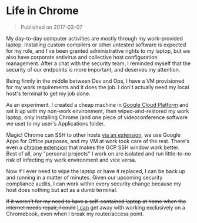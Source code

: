 # Life in Chrome

>Published on 2017-03-07

My day-to-day computer activities are mostly through my work-provided laptop.
Installing custom compilers or other untested software is expected for my role,
and I've been granted administrative rights to my laptop, but we also have
corporate antivirus and collective host configuration management. After a chat
with the security team, I reminded myself that the security of our endpoints is
more important, and deserves my attention.

Being firmly in the middle between Dev and Ops, I have a VM provisioned for my
work requirements and it does the job. I don't actually need my local host's
terminal to get my job done.

As an experiment, I created a cheap machine in [Google Cloud Platform][1] and
set it up with my non-work environment, then wiped-and-restored my work laptop,
only installing Chrome (and one piece of videoconference software we use) to my
user's Applications folder.

Magic! Chrome can SSH to other hosts [via an extension][2], we use Google Apps
for Office purposes, and my VM at work took care of the rest. There's even a
[chrome extension][3] that makes the GCP SSH window work better. Best of all,
any "personal projects" I work on are isolated and run little-to-no risk of
infecting my work environment and vice versa.

Now if I ever need to wipe the laptop or have it replaced, I can be back up and
running in a matter of minutes. Given our upcoming security compliance audits, I
can work within every security change because my host does nothing but act as a
dumb terminal.

~~If it weren't for my need to have a self-contained laptop at home when the
internet needs repair, I could~~ [I can][4] get away with working exclusively on
a Chromebook, even when I break my router/access point.

[1]:https://cloud.google.com/compute/docs/
[2]:https://chrome.google.com/webstore/detail/secure-shell/pnhechapfaindjhompbnflcldabbghjo
[3]:https://chrome.google.com/webstore/detail/ssh-for-google-cloud-plat/ojilllmhjhibplnppnamldakhpmdnibd
[4]:https://www.amazon.com/dp/B011DDXGVC/